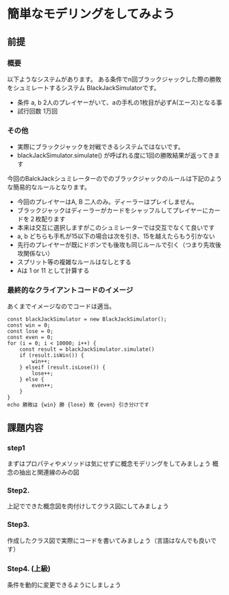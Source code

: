 # 簡単なモデリングをしてみよう

## 前提

### 概要

以下ようなシステムがあります。
ある条件でn回ブラックジャックした際の勝敗をシュミレートするシステム
BlackJackSimulatorです。

- 条件
a, b 2人のプレイヤーがいて、aの手札の1枚目が必ずA(エース)となる事
- 試行回数
1万回

### その他

- 実際にブラックジャックを対戦できるシステムではないです。
- blackJackSimulator.simulate() が呼ばれる度に1回の勝敗結果が返ってきます

今回のBalckJackシュミレーターのでのブラックジャックのルールは下記のような簡易的なルールとなります。

- 今回のプレイヤーはA, B 二人のみ。ディーラーはプレイしません。
- ブラックジャックはディーラーがカードをシャッフルしてプレイヤーにカードを２枚配ります
- 本来は交互に選択しますがこのシュミレーターでは交互でなくて良いです
- a, b どちらも手札が15以下の場合は次を引き、15を越えたらもう引かない
- 先行のプレイヤーが既にドボンでも後攻も同じルールで引く（つまり先攻後攻関係ない）
- スプリット等の複雑なルールはなしとする
- Aは 1 or 11 として計算する

### 最終的なクライアントコードのイメージ

あくまでイメージなのでコードは適当。

```javascript=
const blackJackSimulator = new BlackJackSimulator();
const win = 0;
const lose = 0;
const even = 0;
for (i = 0; i < 10000; i++) {
    const result = blackJackSimulator.simulate()
    if (result.isWin()) {
		win++;
	} elseif (result.isLose()) {
		lose++;
	} else {
        even++;
    }
}
echo 勝敗は {win} 勝 {lose} 敗 {even} 引き分けです
```

## 課題内容

### step1

まずはプロパティやメソッドは気にせずに概念モデリングをしてみましょう
概念の抽出と関連線のみの図

### Step2.

上記でできた概念図を肉付けしてクラス図にしてみましょう

### Step3.

作成したクラス図で実際にコードを書いてみましょう（言語はなんでも良いです）

### Step4. (上級)

条件を動的に変更できるようにしましょう
